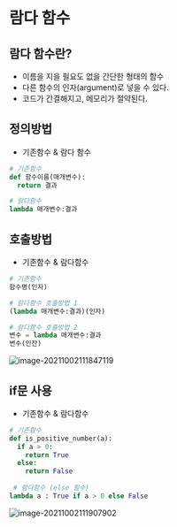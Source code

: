 # 람다 함수

## 람다 함수란?

- 이름을 지을 필요도 없을 간단한 형태의 함수
- 다른 함수의 인자(argument)로 넣을 수 있다.
- 코드가 간결해지고, 메모리가 절약된다.

## 정의방법

- 기존함수 & 람다 함수

```python
# 기존함수
def 함수이름(매개변수):
  return 결과

# 람다함수
lambda 매개변수:결과
```

## 호출방법

- 기존함수 & 람다함수

```python
# 기존함수
함수명(인자)

# 람다함수 호출방법 1
(lambda 매개변수:결과)(인자)

# 람다함수 호출방법 2
변수 = lambda 매개변수:결과
변수(인잔)
```

![image-20211002111847119](람다함수.assets/image-20211002111847119.png)

## if문 사용

- 기존함수 & 람다함수

```python
# 기존함수
def is_positive_number(a):
  if a > 0:
    return True
  else:
    return False
  
 # 람다함수 (else 필수)
lambda a : True if a > 0 else False
```

![image-20211002111907902](람다함수.assets/image-20211002111907902.png)

